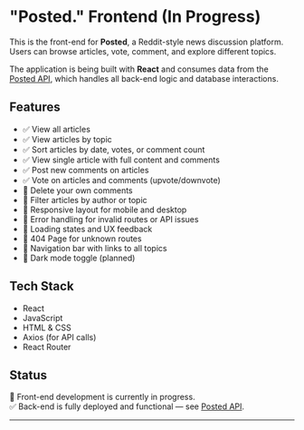 # "Posted." Frontend (In Progress)

This is the front-end for **Posted**, a Reddit-style news discussion platform. Users can browse articles, vote, comment, and explore different topics.

The application is being built with **React** and consumes data from the [Posted API](https://github.com/carlyzhong/Posted-API), which handles all back-end logic and database interactions.

## Features

- ✅ View all articles
- ✅ View articles by topic
- ✅ Sort articles by date, votes, or comment count
- ✅ View single article with full content and comments
- ✅ Post new comments on articles
- ✅ Vote on articles and comments (upvote/downvote)
- 🔧 Delete your own comments
- 🔧 Filter articles by author or topic
- 🔧 Responsive layout for mobile and desktop
- 🔧 Error handling for invalid routes or API issues
- 🔧 Loading states and UX feedback
- 🔧 404 Page for unknown routes
- 🔧 Navigation bar with links to all topics
- 🔧 Dark mode toggle (planned)

## Tech Stack

- React
- JavaScript
- HTML & CSS
- Axios (for API calls)
- React Router

## Status

🔧 Front-end development is currently in progress.  
✅ Back-end is fully deployed and functional — see [Posted API](https://github.com/carlyzhong/Posted-API).

---
